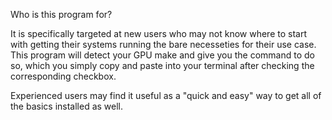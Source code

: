 
Who is this program for?

It is specifically targeted at new users who may not know where to start with getting their systems running the bare necesseties for their use case.  This program will detect your GPU make and give you the command to do so, which you simply copy and paste into your terminal after checking the corresponding checkbox.

Experienced users may find it useful as a "quick and easy" way to get all of the basics installed as well.

